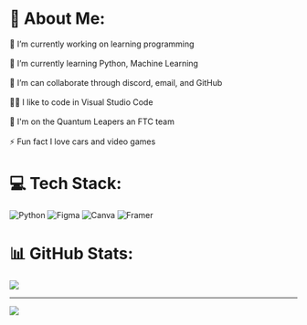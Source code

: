 # 💫 About Me:
🔭 I’m currently working on learning programming<br><br>🌱 I’m currently learning Python, Machine Learning<br><br>👯 I’m can collaborate through discord, email, and GitHub<br><br>👨‍💻 I like to code in Visual Studio Code<br><br>🦾 I'm on the Quantum Leapers an FTC team<br><br>⚡ Fun fact I love cars and video games


# 💻 Tech Stack:
![Python](https://img.shields.io/badge/python-3670A0?style=for-the-badge&logo=python&logoColor=ffdd54) ![Figma](https://img.shields.io/badge/figma-%23F24E1E.svg?style=for-the-badge&logo=figma&logoColor=white) ![Canva](https://img.shields.io/badge/Canva-%2300C4CC.svg?style=for-the-badge&logo=Canva&logoColor=white) ![Framer](https://img.shields.io/badge/Framer-black?style=for-the-badge&logo=framer&logoColor=blue)
# 📊 GitHub Stats:
![](https://github-readme-stats.vercel.app/api?username=RohanSharma-21&theme=dark&hide_border=false&include_all_commits=true&count_private=true)<br/>


---
[![](https://visitcount.itsvg.in/api?id=RohanSharma-21&icon=0&color=0)](https://visitcount.itsvg.in)

<!-- Proudly created with GPRM ( https://gprm.itsvg.in ) -->
